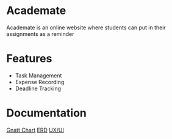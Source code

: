 # Academate
Academate is an online website where students can put in their assignments as a reminder

# Features
   - Task Management
   - Expense Recording
   - Deadline Tracking

# Documentation
[Gnatt Chart](https://docs.google.com/spreadsheets/d/1ca0ybWjHeHQHuCkDHali0feMHRCaOgq4j0gzN7t9cD8/edit?usp=sharing)
[ERD](ERD.png)
[UX/UI](https://www.figma.com/design/2axIfrvskVSAeCO6U2j7RO/Untitled?node-id=0-1&t=SK59hRDDq0a7CAFe-1)
